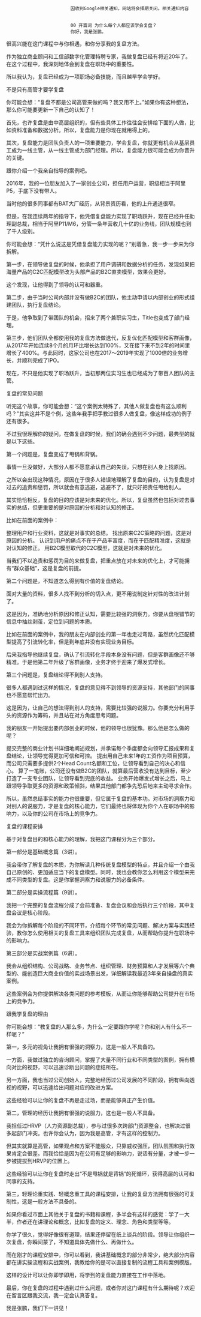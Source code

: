 
                            
                            因收到Google相关通知，网站将会择期关闭。相关通知内容
                            
                            
                            00 开篇词 为什么每个人都应该学会复盘？
                            你好，我是张鹏。

很高兴能在这门课程中与你相遇，和你分享我的复盘方法。

作为独立商业顾问和工信部数字化管理特聘专家，我做复盘已经有将近20年了。在这个过程中，我深刻地体会到复盘在职场中的重要性。

所以我认为，复盘已经成为一项职场必备技能，而且越早学会学好。

不是只有高管才要学复盘

你可能会想：“复盘不都是公司高管来做的吗？我又用不上。”如果你有这种想法，那么你可能要更新一下自己的认知了！

首先，也许复盘是由中高层组织的，但有些具体工作往往会安排给下面的人做，比如资料准备和数据分析。所以，复盘能力是你现在就用得上的。

其次，复盘能力是团队负责人的一项重要能力，学会复盘，你就更有机会从基层员工成为一线主管，从一线主管成为部门经理。所以，复盘能力很可能会成为你晋升的关键。

跟你介绍一个我亲自指导的案例吧。

2016年，我的一位朋友加入了一家创业公司，担任用户运营，职级相当于阿里P5，手底下没有带人。

当时他的很多同事都有BAT大厂经历，从背景资历看，他的上升通道很窄。

但是，在我连续两年的指导下，他凭借复盘能力实现了职场跃升，现在已经升任助理副总裁，相当于阿里P11/M6，分管一条年营收几十亿的业务线，团队规模也到了千人级别。



你可能会想：“凭什么说这是凭借复盘能力实现的呢？”别着急，我一步一步来为你拆解。

第一步，在领导做复盘的时候，他承担了用户调研和数据分析的任务，发现如果把海量产品的C2C匹配模型改为头部产品的B2C直卖模型，效果会更好。

这个发现，让他得到了领导的认可和器重。

第二步，由于当时公司内部并没有做B2C的团队，他主动申请以内部创业的形式组建团队，执行复盘结论。

于是，他争取到了带团队的机会，招来了两个兼职实习生，Title也变成了部门经理。

第三步，他们团队全都使用我的复盘方法做迭代，反复优化匹配模型和客群画像，从2017年开始连续8个月的月环比增长达到100%，又在接下来不到2年的时间里增长了400%。与此同时，这家公司也在2017～2019年实现了1000倍的业务增长，并顺利完成了IPO。

现在，不只是他实现了职场跃升，当初那两位实习生也已经成为了带百人团队的主管。

复盘的常见问题

听完这个故事，你可能会想：“这个案例太特殊了，其他人做复盘也有这么顺利吗？”其实这并不是个例，这些年我手把手教过很多人做复盘，像这样成功的例子还有很多。

不过我很理解你的疑问，在做复盘的时候，我们的确会遇到不少问题，最典型的就是以下这些。

第一个问题是，复盘变成了甩锅和背锅。

事情一旦没做好，大部分人都不愿意承认自己的失误，只想在别人身上找原因。

之所以会出现这种情况，原因在于很多人错误地理解了复盘的目的，认为复盘是对过去的追责和惩罚，所以就会有意逃避，逃避不了，就只好把责任甩给别人。

其实恰恰相反，复盘的目的应该是对未来的优化。所以，复盘虽然也包括对过去事实的总结，但更重要的是对原因的分析和对认知的修正。

比如在前面的案例中：


整理用户和行业资料，这就是对事实的总结。
找出原来C2C策略的问题，这是对原因的分析。
认识到用户的痛点不在于产品丰富度，而在于匹配精准度，这就是对认知的修正。
用B2C模型取代的C2C模型，这就是对未来的优化。


当我们不以追责和惩罚为目的来做复盘，把重点放在对未来的优化上，才可能拥有“群众基础”，这是复盘的前提。

第二个问题是，不知道怎么得到有价值的复盘结论。

面对大量的资料，很多人找不到分析的切入点，更不用说制定针对性的改进计划了。

这是因为，准确地分析原因和修正认知，需要比较强的洞察力。你要从盘根错节的信息中抽丝剥茧，定位到问题的本质。

比如在前面的案例中，我的朋友在内部创业的第一年也走过弯路，虽然优化匹配模型提高了引流转化率，但是到年底并没有实现业务目标。

后来我指导他继续复盘，确认了引流转化手段本身没有问题，但是客群画像还不够精准。于是他第二年升级了客群画像，业务才终于迎来了爆发式增长。

第三个问题是，复盘结论得不到别人支持。

很多人都遇到过这样的情况，复盘的意见得不到领导的资源支持，其他部门的同事也不愿意帮忙出力。

这是因为，让自己的想法得到别人的支持，需要比较强的说服力。你要充分利用手头的资源作为筹码，并且站在对方角度思考问题。

我的朋友一开始提出要内部创业的时候，他的领导也很犹豫。那么他是怎么做的呢？


提交完整的商业计划书详细地阐述规划，并承诺每个季度都会向领导汇报成果和复盘结论，让领导觉得更加可信和可控。
提出用自己未来1年的工资作为项目预算，而公司只需要多提供2个Head Count名额和工位，让领导看到自己的决心和信心。
算了一笔账，公司还没有做B2C的团队，就算最后营收没有达到目标，至少打造了一支专业团队，让领导看到兜底的收益。
业务开始爆发式增长之后，马上跟领导争取更多的资源和政策倾斜，结果其他部门都争先恐后地来主动寻求合作。


所以，虽然总结事实的能力也很重要，但它属于复盘的基本功。对市场的洞察力和对别人的说服力，才是复盘的核心能力，它们最终也将体现为你个人在职场中的影响力，以及你的公司在市场上的竞争力。



复盘的课程安排

基于对复盘目的和核心能力的理解，我把这门课程分为三个部分。

第一部分是基础概念篇（3讲）。

我会带你了解复盘的本质，为你解读几种传统复盘模型的特点，并且介绍一个由我自己原创的、更加适应当下的复盘模型。同时，我也会教你怎么利用这个模型来完成不同类型的复盘。这是你掌握洞察力和说服力的必备条件。

第二部分是实操流程篇（9讲）。

我把一个完整的复盘流程分成了会前准备、复盘会议和会后执行三个阶段，其中复盘会议是核心阶段。

我会为你拆解每个阶段的不同环节，介绍每个环节的常见问题、解决方案与实践经验，教你怎么使用相关的复盘工具来组织团队完成复盘，从而帮助你提升在职场中的影响力。

第三部分是实战案例篇（6讲）。

我会从组织结构、公司战略、业务节点、组织管理、财务预算和人才发展等六个典型的、能创造巨大商业价值的实战场景出发，详细解读我最近3年亲自操盘的真实案例。

这些案例会为你提供解决各类问题的参考模板，从而让你能够帮助公司提升在市场上的竞争力。



跟我学复盘的理由

你可能会想：“教复盘的人那么多，为什么一定要跟你学呢？你和别人有什么不一样呢？”

第一，多元的视角让我拥有很强的洞察力，这是一般人不具备的。

一方面，我做过独立的咨询顾问，掌握了大量不同行业和不同类型的案例，拥有横向对比的视野，可以迅速诊断出问题的症结所在。

另一方面，我也当过公司创始人，完整地经历过公司发展的不同阶段，拥有纵向透视的视野，可以迅速给出问题对应的改进方案。

这些经验可以让你的复盘不再是走过场，而是能够真正产生价值。

第二，管理的经历让我拥有很强的说服力，这也是一般人不具备。

我担任过HRVP（人力资源副总裁），参与过很多次跨部门资源整合，也解决过很多起部门冲突。也许你会认为，因为我是高管，才有这样的控制力。

但其实就算是高管，如果观点和方案不能服众，只靠威权强压，团队氛围和执行效果肯定会很差。而我恰恰是因为在公司有足够的影响力，说话有分量，才被一步一步被提拔到HRVP的位置上。

这些经验可以让你在复盘时走出“不是甩锅就是背锅”的死循环，获得高层的认可和同事的支持。

第三，轻理论重实践、轻概念重工具的课程安排，让我的复盘方法拥有很强的可复制性，这是一般方法不具备的。

如果你看过市面上其他关于复盘的书籍和课程，多半会有这样的感觉：学了一大半，作者还在讲理论和概念，比如复盘的定义、理念、角色和类型等等。

你学了很久，觉得好像很有道理，结果还停留在纸上谈兵的阶段。领导让你组织一次复盘，你瞬间蒙了，不知道具体先做什么、再做什么。

而在刚才的课程安排中，你可以看到，我讲基础概念的部分非常少，绝大部分内容都在讲实操流程和实战案例，我教给你的是可以直接复制的流程工具和案例模版。

这样的设计可以让你即学即用，将学到的复盘能力直接在工作中落地。

最后，你在复盘的过程中遇到过什么问题，或者你对这门课程有什么期待呢？欢迎在留言区跟我交流，我一定会认真答复。

我是张鹏，我们下一讲见！

                        
                        
                            
